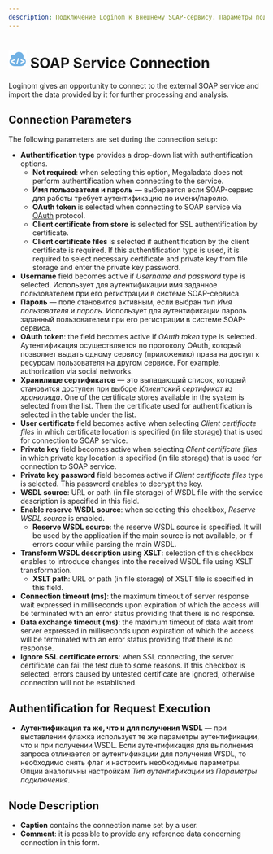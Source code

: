 ```yaml
---
description: Подключение Loginom к внешнему SOAP-сервису. Параметры подключения. Авторизация для выполнения запроса.
---
```

# ![ ](./../../../images/icons/common/data-sources/web-soap_default.svg) SOAP Service Connection

Loginom gives an opportunity to connect to the external SOAP service and import the data provided by it for further processing and analysis.

## Connection Parameters

The following parameters are set during the connection setup:

* **Authentification type** provides a drop-down list with authentification options.
   * **Not required**: when selecting this option, Megaladata does not perform authentification when connecting to the service.
   * **Имя пользователя и пароль** — выбирается если SOAP-сервис для работы требует аутентификацию по имени/паролю.
   * **OAuth token** is selected when connecting to SOAP service via [OAuth](https://ru.wikipedia.org/wiki/OAuth) protocol.
   * **Client certificate from store** is selected for SSL authentification by certificate.
   * **Client certificate files** is selected if authentification by the client certificate is required. If this authentification type is used, it is required to select necessary certificate and private key from file storage and enter the private key password.
* **Username** field becomes active if *Username and password* type is selected. Использует для аутентификации имя заданное пользователем при его регистрации в системе SOAP-сервиса.
* **Пароль** — поле становится активным, если выбран тип *Имя пользователя и пароль*. Использует для аутентификации пароль заданный пользователем при его регистрации в системе SOAP-сервиса.
* **OAuth token**: the field becomes active if *OAuth token* type is selected. Аутентификация осуществляется по протоколу OAuth, который позволяет выдать одному сервису (приложению) права на доступ к ресурсам пользователя на другом сервисе. For example, authorization via social networks.
* **Хранилище сертификатов** — это выпадающий список, который становится доступен при выборе *Клиентский сертификат из хранилища*. One of the certificate stores available in the system is selected from the list. Then the certificate used for authentification is selected in the table under the list.
* **User certificate** field becomes active when selecting *Client certificate files* in which certificate location is specified (in file storage) that is used for connection to SOAP service.
* **Private key** field becomes active when selecting *Client certificate files* in which private key location is specified (in file storage) that is used for connection to SOAP service.
* **Private key password** field becomes active if *Client certificate files* type is selected. This password enables to decrypt the key.
* **WSDL source**: URL or path (in file storage) of WSDL file with the service description is specified in this field.
* **Enable reserve WSDL source**: when selecting this checkbox, *Reserve WSDL source* is enabled.
   * **Reserve WSDL source**: the reserve WSDL source is specified. It will be used by the application if the main source is not available, or if errors occur while parsing the main WSDL.
* **Transform WSDL description using XSLT**: selection of this checkbox enables to introduce changes into the received WSDL file using XSLT transformation.
   * **XSLT path**: URL or path (in file storage) of XSLT file is specified in this field.
* **Connection timeout (ms)**: the maximum timeout of server response wait expressed in milliseconds upon expiration of which the access will be terminated with an error status providing that there is no response.
* **Data exchange timeout (ms)**: the maximum timeout of data wait from server expressed in milliseconds upon expiration of which the access will be terminated with an error status providing that there is no response.
* **Ignore SSL certificate errors**: when SSL connecting, the server certificate can fail the test due to some reasons. If this checkbox is selected, errors caused by untested certificate are ignored, otherwise connection will not be established.

## Authentification for Request Execution

* **Аутентификация та же, что и для получения WSDL** — при выставлении флажка использует те же параметры аутентификации, что и при получении WSDL. Если аутентификация для выполнения запроса отличается от аутентификации для получения WSDL, то необходимо снять флаг и настроить необходимые параметры. Опции аналогичны настройкам *Тип аутентификации* из *Параметры подключения*.

## Node Description

* **Caption** contains the connection name set by a user.
* **Comment**: it is possible to provide any reference data concerning connection in this form.
